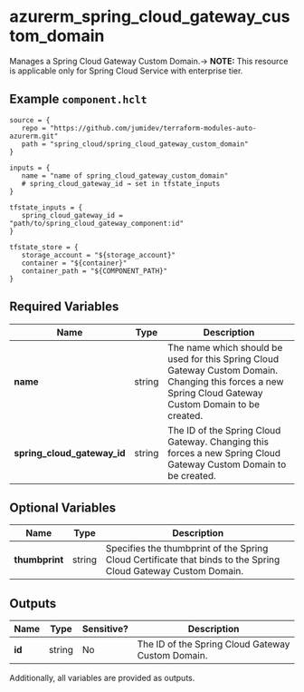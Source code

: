 # azurerm_spring_cloud_gateway_custom_domain

Manages a Spring Cloud Gateway Custom Domain.-> **NOTE:** This resource is applicable only for Spring Cloud Service with enterprise tier.

## Example `component.hclt`

```hcl
source = {
   repo = "https://github.com/jumidev/terraform-modules-auto-azurerm.git" 
   path = "spring_cloud/spring_cloud_gateway_custom_domain" 
}

inputs = {
   name = "name of spring_cloud_gateway_custom_domain" 
   # spring_cloud_gateway_id → set in tfstate_inputs
}

tfstate_inputs = {
   spring_cloud_gateway_id = "path/to/spring_cloud_gateway_component:id" 
}

tfstate_store = {
   storage_account = "${storage_account}" 
   container = "${container}" 
   container_path = "${COMPONENT_PATH}" 
}

```

## Required Variables

| Name | Type |  Description |
| ---- | --------- |  ----------- |
| **name** | string |  The name which should be used for this Spring Cloud Gateway Custom Domain. Changing this forces a new Spring Cloud Gateway Custom Domain to be created. | 
| **spring_cloud_gateway_id** | string |  The ID of the Spring Cloud Gateway. Changing this forces a new Spring Cloud Gateway Custom Domain to be created. | 

## Optional Variables

| Name | Type |  Description |
| ---- | --------- |  ----------- |
| **thumbprint** | string |  Specifies the thumbprint of the Spring Cloud Certificate that binds to the Spring Cloud Gateway Custom Domain. | 



## Outputs

| Name | Type | Sensitive? | Description |
| ---- | ---- | --------- | --------- |
| **id** | string | No  | The ID of the Spring Cloud Gateway Custom Domain. | 

Additionally, all variables are provided as outputs.
